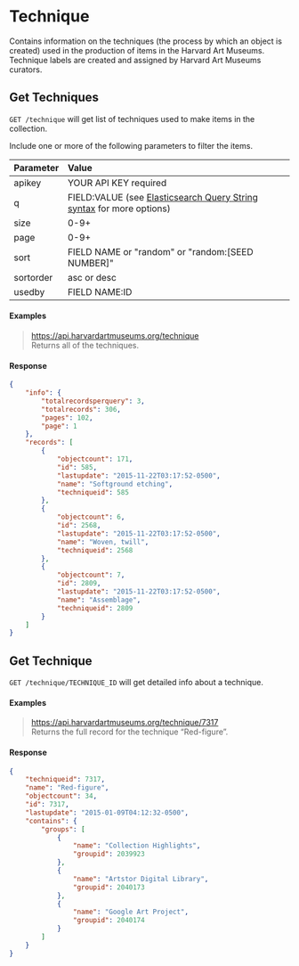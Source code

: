# Technique

Contains information on the techniques (the process by which an object is created) used in the production of items in the Harvard Art Museums. Technique labels are created and assigned by Harvard Art Museums curators.

## Get Techniques

`GET /technique` will get list of techniques used to make items in the collection.

Include one or more of the following parameters to filter the items.

| Parameter | Value |
| :--------- | :----- |
| apikey | YOUR API KEY required |
| q | FIELD:VALUE (see [Elasticsearch Query String syntax](https://www.elastic.co/guide/en/elasticsearch/reference/7.17/query-dsl-query-string-query.html) for more options) |
| size | 0-9+ |
| page | 0-9+ |
| sort | FIELD NAME or "random" or "random:[SEED NUMBER]" |
| sortorder | asc or desc |
| usedby | FIELD NAME:ID |

#### Examples

> https://api.harvardartmuseums.org/technique    
> Returns all of the techniques.  

#### Response

```json
{
    "info": {
        "totalrecordsperquery": 3,
        "totalrecords": 306,
        "pages": 102,
        "page": 1
    },
    "records": [
        {
            "objectcount": 171,
            "id": 585,
            "lastupdate": "2015-11-22T03:17:52-0500",
            "name": "Softground etching",
            "techniqueid": 585
        },
        {
            "objectcount": 6,
            "id": 2568,
            "lastupdate": "2015-11-22T03:17:52-0500",
            "name": "Woven, twill",
            "techniqueid": 2568
        },
        {
            "objectcount": 7,
            "id": 2809,
            "lastupdate": "2015-11-22T03:17:52-0500",
            "name": "Assemblage",
            "techniqueid": 2809
        }
    ]
}
```

## Get Technique

`GET /technique/TECHNIQUE_ID` will get detailed info about a technique.

#### Examples

> https://api.harvardartmuseums.org/technique/7317  
> Returns the full record for the technique “Red-figure”.

#### Response

```json
{
    "techniqueid": 7317,
    "name": "Red-figure",
    "objectcount": 34,
    "id": 7317,
    "lastupdate": "2015-01-09T04:12:32-0500",
    "contains": {
        "groups": [
            {
                "name": "Collection Highlights",
                "groupid": 2039923
            },
            {
                "name": "Artstor Digital Library",
                "groupid": 2040173
            },
            {
                "name": "Google Art Project",
                "groupid": 2040174
            }
        ]
    }
}
```
